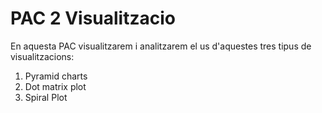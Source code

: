 # PAC 2 Visualitzacio

En aquesta PAC visualitzarem i analitzarem el us d'aquestes tres tipus de visualitzacions:
1. Pyramid charts
2. Dot matrix plot
3. Spiral Plot
